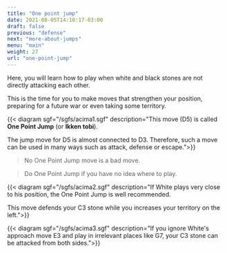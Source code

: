 ```yaml
---
title: "One point jump"
date: 2021-08-05T14:10:17-03:00
draft: false
previous: "defense"
next: "more-about-jumps"
menu: "main"
weight: 27
url: "one-point-jump"
---
```

Here, you will learn how to play when white and black stones are not directly attacking each other.

This is the time for you to make moves that strengthen your position, preparing for a future war or even taking some territory.

{{< diagram sgf="/sgfs/acima1.sgf" description="This move (D5) is called <strong>One Point Jump</strong> (or <strong>Ikken tobi</strong>).</p ><p>The jump move for D5 is almost connected to D3. Therefore, such a move can be used in many ways such as attack, defense or escape.">}}

> No One Point Jump move is a bad move.

> Do One Point Jump if you have no idea where to play.

{{< diagram sgf="/sgfs/acima2.sgf" description="If White plays very close to his position, the One Point Jump is well recommended.</p><p>This move defends your C3 stone while you increases your territory on the left.">}}

{{< diagram sgf="/sgfs/acima3.sgf" description="If you ignore White's approach move E3 and play in irrelevant places like G7, your C3 stone can be attacked from both sides.">}}

